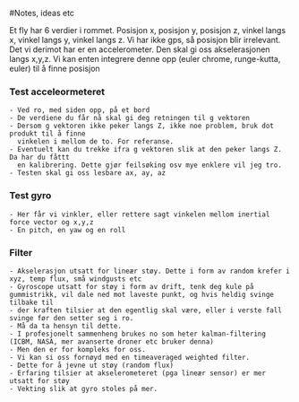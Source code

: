 #Notes, ideas etc

Et fly har 6 verdier i rommet. Posisjon x, posisjon y, posisjon z, vinkel langs x, vinkel langs y, vinkel langs z.
Vi har ikke gps, så posisjon blir irrelevant. Det vi derimot har er en accelerometer. Den skal gi oss akselerasjonen langs x,y,z. 
Vi kan enten integrere denne opp (euler chrome, runge-kutta, euler) til å finne posisjon

### Test acceleormeteret
	- Ved ro, med siden opp, på et bord
	- De verdiene du får nå skal gi deg retningen til g vektoren
	- Dersom g vektoren ikke peker langs Z, ikke noe problem, bruk dot produkt til å finne
	  vinkelen i mellom de to. For referanse. 
	- Eventuelt kan du trekke ifra g vektoren slik at den peker langs Z. Da har du fåttt 
	  en kalibrering. Dette gjør feilsøking osv mye enklere vil jeg tro. 
	- Testen skal gi oss lesbare ax, ay, az


### Test gyro

	- Her får vi vinkler, eller rettere sagt vinkelen mellom inertial force vector og x,y,z
	- En pitch, en yaw og en roll


### Filter
	- Akselerasjon utsatt for lineær støy. Dette i form av random krefer i xyz, temp flux, små windgusts etc
	- Gyroscope utsatt for støy i form av drift, tenk deg kule på gummistrikk, vil dale ned mot laveste punkt, og hvis heldig svinge tilbake til
	- der kraften tilsier at den egentlig skal være, eller i verste fall svinge før den setter seg i ro.
	- Må da ta hensyn til dette.
	- I profesjonelt sammenheng brukes no som heter kalman-filtering (ICBM, NASA, mer avanserte droner etc bruker denna)
	- Men den er for kompleks for oss.
	- Vi kan si oss fornøyd med en timeaveraged weighted filter.
	- Dette for å jevne ut støy (random flux)
	- Erfaring tilsier at akselerometeret (pga lineær sensor) er mer utsatt for støy
	- Vekting slik at gyro stoles på mer.

